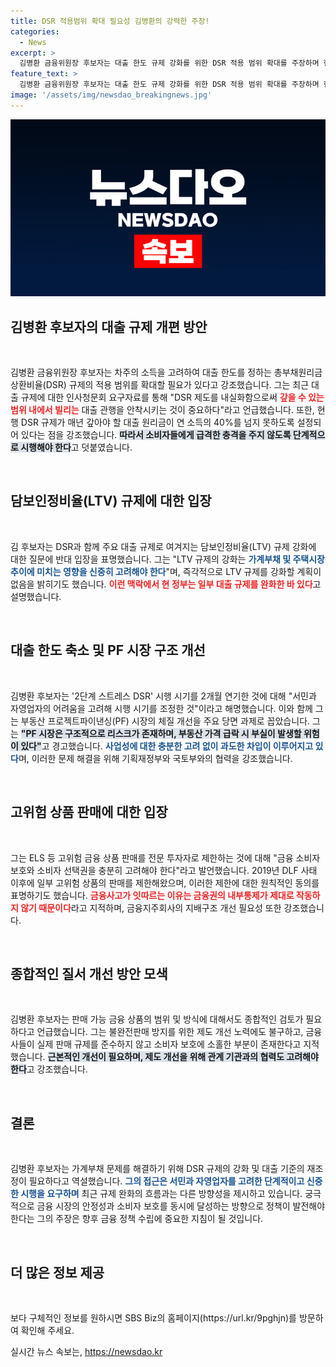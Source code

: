 ```yaml
---
title: DSR 적용범위 확대 필요성 김병환의 강력한 주장!
categories:
  - News
excerpt: >
  김병환 금융위원장 후보자는 대출 한도 규제 강화를 위한 DSR 적용 범위 확대를 주장하며 현행 규제의 내실화를 강조했습니다. 그는 소비자 충격을 최소화하려는 점진적 접근을 제안했으며, 부동산 PF 시장의 구조적 문제 해결도 중요한 과제로 지목했습니다.
feature_text: >
  김병환 금융위원장 후보자는 대출 한도 규제 강화를 위한 DSR 적용 범위 확대를 주장하며 현행 규제의 내실화를 강조했습니다. 그는 소비자 충격을 최소화하려는 점진적 접근을 제안했으며, 부동산 PF 시장의 구조적 문제 해결도 중요한 과제로 지목했습니다.
image: '/assets/img/newsdao_breakingnews.jpg'
---
```


<p><img src="/assets/img/newsdao_breakingnews.jpg" alt="firstkoreanews 속보" /></p>

<h2 data-ke-size="size26">김병환 후보자의 대출 규제 개편 방안</h2>

<p data-ke-size="size16">&nbsp;</p>

<p>김병환 금융위원장 후보자는 차주의 소득을 고려하여 대출 한도를 정하는 총부채원리금상환비율(DSR) 규제의 적용 범위를 확대할 필요가 있다고 강조했습니다. 그는 최근 대출 규제에 대한 인사청문회 요구자료를 통해 "DSR 제도를 내실화함으로써 <b><span style="color: #ee2323;">갚을 수 있는 범위 내에서 빌리는</span></b> 대출 관행을 안착시키는 것이 중요하다"라고 언급했습니다. 또한, 현행 DSR 규제가 매년 갚아야 할 대출 원리금이 연 소득의 40%를 넘지 못하도록 설정되어 있다는 점을 강조했습니다. <b><span style="background-color: #21538527;">따라서 소비자들에게 급격한 충격을 주지 않도록 단계적으로 시행해야 한다</span></b>고 덧붙였습니다.</p>

<p data-ke-size="size16">&nbsp;</p>

<h2 data-ke-size="size26">담보인정비율(LTV) 규제에 대한 입장</h2>

<p data-ke-size="size16">&nbsp;</p>

<p>김 후보자는 DSR과 함께 주요 대출 규제로 여겨지는 담보인정비율(LTV) 규제 강화에 대한 질문에 반대 입장을 표명했습니다. 그는 "LTV 규제의 강화는 <b><span style="color: #1a5490;">가계부채 및 주택시장 추이에 미치는 영향을 신중히 고려해야 한다</span></b>"며, 즉각적으로 LTV 규제를 강화할 계획이 없음을 밝히기도 했습니다. <b><span style="color: #ee2323;">이런 맥락에서 현 정부는 일부 대출 규제를 완화한 바 있다</span></b>고 설명했습니다.</p>

<p data-ke-size="size16">&nbsp;</p>

<h2 data-ke-size="size26">대출 한도 축소 및 PF 시장 구조 개선</h2>

<p data-ke-size="size16">&nbsp;</p>

<p>김병환 후보자는 '2단계 스트레스 DSR' 시행 시기를 2개월 연기한 것에 대해 "서민과 자영업자의 어려움을 고려해 시행 시기를 조정한 것"이라고 해명했습니다. 이와 함께 그는 부동산 프로젝트파이낸싱(PF) 시장의 체질 개선을 주요 당면 과제로 꼽았습니다. 그는 <b><span style="background-color: #21538527;">"PF 시장은 구조적으로 리스크가 존재하며, 부동산 가격 급락 시 부실이 발생할 위험이 있다"</span></b>고 경고했습니다. <b><span style="color: #1a5490;">사업성에 대한 충분한 고려 없이 과도한 차입이 이루어지고 있다</span></b>며, 이러한 문제 해결을 위해 기획재정부와 국토부와의 협력을 강조했습니다.</p>

<p data-ke-size="size16">&nbsp;</p>

<h2 data-ke-size="size26">고위험 상품 판매에 대한 입장</h2>

<p data-ke-size="size16">&nbsp;</p>

<p>그는 ELS 등 고위험 금융 상품 판매를 전문 투자자로 제한하는 것에 대해 "금융 소비자 보호와 소비자 선택권을 충분히 고려해야 한다"라고 발언했습니다. 2019년 DLF 사태 이후에 일부 고위험 상품의 판매를 제한해왔으며, 이러한 제한에 대한 원칙적인 동의를 표명하기도 했습니다. <b><span style="color: #ee2323;">금융사고가 잇따르는 이유는 금융권의 내부통제가 제대로 작동하지 않기 때문이다</span></b>라고 지적하며, 금융지주회사의 지배구조 개선 필요성 또한 강조했습니다.</p>

<p data-ke-size="size16">&nbsp;</p>

<h2 data-ke-size="size26">종합적인 질서 개선 방안 모색</h2>

<p data-ke-size="size16">&nbsp;</p>

<p>김병환 후보자는 판매 가능 금융 상품의 범위 및 방식에 대해서도 종합적인 검토가 필요하다고 언급했습니다. 그는 불완전판매 방지를 위한 제도 개선 노력에도 불구하고, 금융사들이 실제 판매 규제를 준수하지 않고 소비자 보호에 소홀한 부분이 존재한다고 지적했습니다. <b><span style="background-color: #21538527;">근본적인 개선이 필요하며, 제도 개선을 위해 관계 기관과의 협력도 고려해야 한다</span></b>고 강조했습니다.</p>

<p data-ke-size="size16">&nbsp;</p>

<h2 data-ke-size="size26">결론</h2>

<p data-ke-size="size16">&nbsp;</p>

<p>김병환 후보자는 가계부채 문제를 해결하기 위해 DSR 규제의 강화 및 대출 기준의 재조정이 필요하다고 역설했습니다. <b><span style="color: #1a5490;">그의 접근은 서민과 자영업자를 고려한 단계적이고 신중한 시행을 요구하며</span></b> 최근 규제 완화의 흐름과는 다른 방향성을 제시하고 있습니다. 궁극적으로 금융 시장의 안정성과 소비자 보호를 동시에 달성하는 방향으로 정책이 발전해야 한다는 그의 주장은 향후 금융 정책 수립에 중요한 지침이 될 것입니다.</p>

<p data-ke-size="size16">&nbsp;</p>

<h2 data-ke-size="size26">더 많은 정보 제공</h2>

<p data-ke-size="size16">&nbsp;</p>

<p>보다 구체적인 정보를 원하시면 SBS Biz의 홈페이지(https://url.kr/9pghjn)를 방문하여 확인해 주세요.</p>
실시간 뉴스 속보는, <a href="https://newsdao.kr" rel="dofollow">https://newsdao.kr</a>


